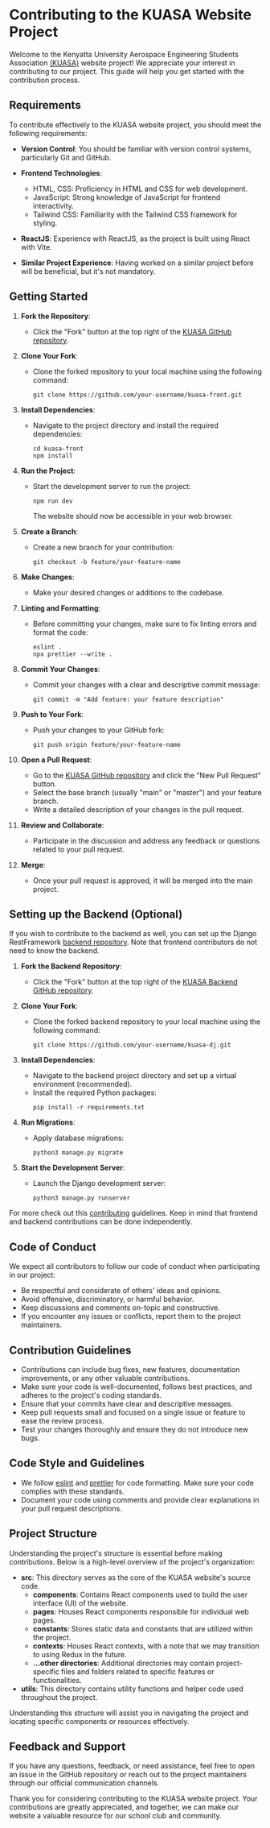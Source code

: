 # Contributing to the KUASA Website Project

Welcome to the Kenyatta University Aerospace Engineering Students Association [(KUASA)](https://kuasa.live) website project! We appreciate your interest in contributing to our project. This guide will help you get started with the contribution process.

## Requirements

To contribute effectively to the KUASA website project, you should meet the following requirements:

- **Version Control**: You should be familiar with version control systems, particularly Git and GitHub.

- **Frontend Technologies**:

  - HTML, CSS: Proficiency in HTML and CSS for web development.
  - JavaScript: Strong knowledge of JavaScript for frontend interactivity.
  - Tailwind CSS: Familiarity with the Tailwind CSS framework for styling.

- **ReactJS**: Experience with ReactJS, as the project is built using React with Vite.

- **Similar Project Experience**: Having worked on a similar project before will be beneficial, but it's not mandatory.

## Getting Started

1. **Fork the Repository**:

   - Click the "Fork" button at the top right of the [KUASA GitHub repository](https://github.com/kuasakenya/kuasa-front).

2. **Clone Your Fork**:

   - Clone the forked repository to your local machine using the following command:
     ```
     git clone https://github.com/your-username/kuasa-front.git
     ```

3. **Install Dependencies**:

   - Navigate to the project directory and install the required dependencies:
     ```
     cd kuasa-front
     npm install
     ```

4. **Run the Project**:

   - Start the development server to run the project:
     ```
     npm run dev
     ```
     The website should now be accessible in your web browser.

5. **Create a Branch**:

   - Create a new branch for your contribution:
     ```
     git checkout -b feature/your-feature-name
     ```

6. **Make Changes**:

   - Make your desired changes or additions to the codebase.

7. **Linting and Formatting**:

   - Before committing your changes, make sure to fix linting errors and format the code:
     ```
     eslint .
     npx prettier --write .
     ```

8. **Commit Your Changes**:

   - Commit your changes with a clear and descriptive commit message:
     ```
     git commit -m "Add feature: your feature description"
     ```

9. **Push to Your Fork**:

   - Push your changes to your GitHub fork:
     ```
     git push origin feature/your-feature-name
     ```

10. **Open a Pull Request**:

    - Go to the [KUASA GitHub repository](https://github.com/kuasakenya/kuasa-front) and click the "New Pull Request" button.
    - Select the base branch (usually "main" or "master") and your feature branch.
    - Write a detailed description of your changes in the pull request.

11. **Review and Collaborate**:

    - Participate in the discussion and address any feedback or questions related to your pull request.

12. **Merge**:
    - Once your pull request is approved, it will be merged into the main project.

## Setting up the Backend (Optional)

If you wish to contribute to the backend as well, you can set up the Django RestFramework [backend repository](https://github.com/kuasakenya/kuasa-dj). Note that frontend contributors do not need to know the backend.

1. **Fork the Backend Repository**:

   - Click the "Fork" button at the top right of the [KUASA Backend GitHub repository](https://github.com/kuasakenya/kuasa-dj).

2. **Clone Your Fork**:

   - Clone the forked backend repository to your local machine using the following command:
     ```
     git clone https://github.com/your-username/kuasa-dj.git
     ```

3. **Install Dependencies**:

   - Navigate to the backend project directory and set up a virtual environment (recommended).
   - Install the required Python packages:
     ```
     pip install -r requirements.txt
     ```

4. **Run Migrations**:

   - Apply database migrations:
     ```
     python3 manage.py migrate
     ```

5. **Start the Development Server**:
   - Launch the Django development server:
     ```
     python3 manage.py runserver
     ```

For more check out this [contributing](https://github.com/kuasakenya/kuasa-dj/CONTRIBUTING.md) guidelines. Keep in mind that frontend and backend contributions can be done independently.

## Code of Conduct

We expect all contributors to follow our code of conduct when participating in our project:

- Be respectful and considerate of others' ideas and opinions.
- Avoid offensive, discriminatory, or harmful behavior.
- Keep discussions and comments on-topic and constructive.
- If you encounter any issues or conflicts, report them to the project maintainers.

## Contribution Guidelines

- Contributions can include bug fixes, new features, documentation improvements, or any other valuable contributions.
- Make sure your code is well-documented, follows best practices, and adheres to the project's coding standards.
- Ensure that your commits have clear and descriptive messages.
- Keep pull requests small and focused on a single issue or feature to ease the review process.
- Test your changes thoroughly and ensure they do not introduce new bugs.

## Code Style and Guidelines

- We follow [eslint](https://eslint.org/) and [prettier](https://prettier.io/) for code formatting. Make sure your code complies with these standards.
- Document your code using comments and provide clear explanations in your pull request descriptions.

## Project Structure

Understanding the project's structure is essential before making contributions. Below is a high-level overview of the project's organization:

- **src**: This directory serves as the core of the KUASA website's source code.
  - **components**: Contains React components used to build the user interface (UI) of the website.
  - **pages**: Houses React components responsible for individual web pages.
  - **constants**: Stores static data and constants that are utilized within the project.
  - **contexts**: Houses React contexts, with a note that we may transition to using Redux in the future.
  - **...other directories**: Additional directories may contain project-specific files and folders related to specific features or functionalities.
- **utils**: This directory contains utility functions and helper code used throughout the project.

Understanding this structure will assist you in navigating the project and locating specific components or resources effectively.

## Feedback and Support

If you have any questions, feedback, or need assistance, feel free to open an issue in the GitHub repository or reach out to the project maintainers through our official communication channels.

Thank you for considering contributing to the KUASA website project. Your contributions are greatly appreciated, and together, we can make our website a valuable resource for our school club and community.

